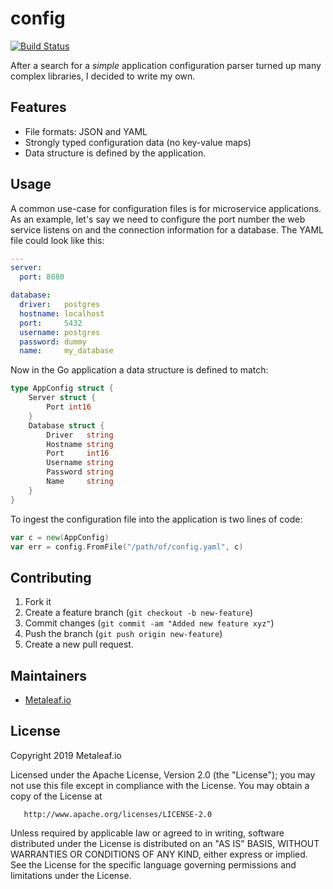 # config

[![Build Status](https://travis-ci.org/metaleaf-io/config.svg)](https://travis-ci.org/metaleaf-io/config)

After a search for a *simple* application configuration parser turned up
many complex libraries, I decided to write my own.

## Features

* File formats: JSON and YAML
* Strongly typed configuration data (no key-value maps)
* Data structure is defined by the application.

## Usage

A common use-case for configuration files is for microservice applications.
As an example, let's say we need to configure the port number the web service
listens on and the connection information for a database. The YAML file could
look like this:

```YAML
---
server:
  port: 8080

database:
  driver:   postgres
  hostname: localhost
  port:     5432
  username: postgres
  password: dummy
  name:     my_database
```

Now in the Go application a data structure is defined to match:

```go
type AppConfig struct {
    Server struct {
        Port int16
    }
    Database struct {
        Driver   string
        Hostname string
        Port     int16
        Username string
        Password string
        Name     string
    }
}
```

To ingest the configuration file into the application is two lines of code:

```go
var c = new(AppConfig)
var err = config.FromFile("/path/of/config.yaml", c)
```

## Contributing

 1.  Fork it
 2.  Create a feature branch (`git checkout -b new-feature`)
 3.  Commit changes (`git commit -am "Added new feature xyz"`)
 4.  Push the branch (`git push origin new-feature`)
 5.  Create a new pull request.

## Maintainers

* [Metaleaf.io](http://github.com/metaleaf-io/)

## License

   Copyright 2019 Metaleaf.io

   Licensed under the Apache License, Version 2.0 (the "License");
   you may not use this file except in compliance with the License.
   You may obtain a copy of the License at

       http://www.apache.org/licenses/LICENSE-2.0

   Unless required by applicable law or agreed to in writing, software
   distributed under the License is distributed on an "AS IS" BASIS,
   WITHOUT WARRANTIES OR CONDITIONS OF ANY KIND, either express or implied.
   See the License for the specific language governing permissions and
   limitations under the License.
